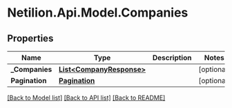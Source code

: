 # Netilion.Api.Model.Companies
## Properties

Name | Type | Description | Notes
------------ | ------------- | ------------- | -------------
**_Companies** | [**List&lt;CompanyResponse&gt;**](CompanyResponse.md) |  | [optional] 
**Pagination** | [**Pagination**](Pagination.md) |  | [optional] 

[[Back to Model list]](../README.md#documentation-for-models) [[Back to API list]](../README.md#documentation-for-api-endpoints) [[Back to README]](../README.md)

